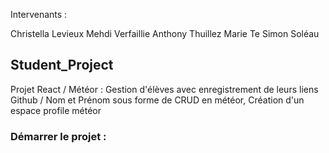 Intervenants : 

Christella Levieux
Mehdi Verfaillie
Anthony Thuillez
Marie Te
Simon Soléau

## Student_Project

Projet React / Météor :
Gestion d'élèves avec enregistrement de leurs liens Github / Nom et Prénom sous forme de CRUD en météor,
Création d'un espace profile météor

### Démarrer le projet : 
